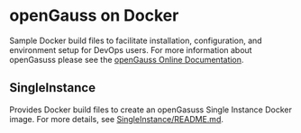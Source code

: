 # openGauss on Docker
Sample Docker build files to facilitate installation, configuration, and environment setup for DevOps users. For more information about openGasuss please see the [openGauss Online Documentation](https://opengauss.org/zh/docs/1.0.0/docs/Quickstart/Quickstart.html).

## SingleInstance
Provides Docker build files to create an openGasuss Single Instance Docker image. For more details, see [SingleInstance/README.md](./SingleInstance/README.md).

